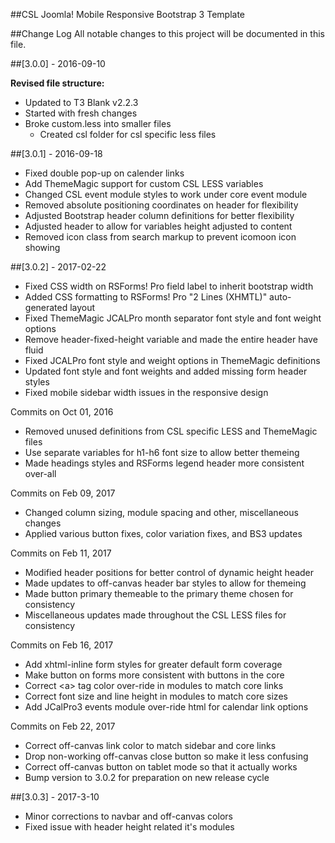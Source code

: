 ##CSL Joomla! Mobile Responsive Bootstrap 3 Template

##Change Log
All notable changes to this project will be documented in this file.

##[3.0.0] - 2016-09-10

**Revised file structure:**

- Updated to T3 Blank v2.2.3
- Started with fresh changes
- Broke custom.less into smaller files
    - Created csl folder for csl specific less files


##[3.0.1] - 2016-09-18

- Fixed double pop-up on calender links
- Add ThemeMagic support for custom CSL LESS variables
- Changed CSL event module styles to work under core event module
- Removed absolute positioning coordinates on header for flexibility
- Adjusted Bootstrap header column definitions for better flexibility
- Adjusted header to allow for variables height adjusted to content
- Removed icon class from search markup to prevent icomoon icon showing

##[3.0.2] - 2017-02-22

- Fixed CSS width on RSForms! Pro field label to inherit bootstrap width
- Added CSS formatting to RSForms! Pro "2 Lines (XHMTL)" auto-generated layout
- Fixed ThemeMagic JCALPro month separator font style and font weight options
- Remove header-fixed-height variable and made the entire header have fluid
- Fixed JCALPro font style and weight options in ThemeMagic definitions
- Updated font style and font weights and added missing form header styles
- Fixed mobile sidebar width issues in the responsive design

Commits on Oct 01, 2016
- Removed unused definitions from CSL specific LESS and ThemeMagic files
- Use separate variables for h1-h6 font size to allow better themeing
- Made headings styles and RSForms legend header more consistent over-all 

Commits on Feb 09, 2017
- Changed column sizing, module spacing and other, miscellaneous changes
- Applied various button fixes, color variation fixes, and BS3 updates

Commits on Feb 11, 2017
- Modified header positions for better control of dynamic height header
- Made updates to off-canvas header bar styles to allow for themeing
- Made button primary themeable to the primary theme chosen for consistency
- Miscellaneous updates made throughout the CSL LESS files for consistency

Commits on Feb 16, 2017
- Add xhtml-inline form styles for greater default form coverage
- Make button on forms more consistent with buttons in the core
- Correct \<a> tag color over-ride in modules to match core links
- Correct font size and line height in modules to match core sizes
- Add JCalPro3 events module over-ride html for calendar link options 

Commits on Feb 22, 2017
- Correct off-canvas link color to match sidebar and core links
- Drop non-working off-canvas close button so make it less confusing
- Correct off-canvas button on tablet mode so that it actually works
- Bump version to 3.0.2 for preparation on new release cycle

##[3.0.3] - 2017-3-10
- Minor corrections to navbar and off-canvas colors
- Fixed issue with header height related it's modules